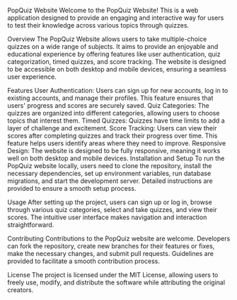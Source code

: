 PopQuiz Website
Welcome to the PopQuiz Website! This is a web application designed to provide an engaging and interactive way for users to test their knowledge across various topics through quizzes.

Overview
The PopQuiz Website allows users to take multiple-choice quizzes on a wide range of subjects. It aims to provide an enjoyable and educational experience by offering features like user authentication, quiz categorization, timed quizzes, and score tracking. The website is designed to be accessible on both desktop and mobile devices, ensuring a seamless user experience.

Features
User Authentication: Users can sign up for new accounts, log in to existing accounts, and manage their profiles. This feature ensures that users' progress and scores are securely saved.
Quiz Categories: The quizzes are organized into different categories, allowing users to choose topics that interest them.
Timed Quizzes: Quizzes have time limits to add a layer of challenge and excitement.
Score Tracking: Users can view their scores after completing quizzes and track their progress over time. This feature helps users identify areas where they need to improve.
Responsive Design: The website is designed to be fully responsive, meaning it works well on both desktop and mobile devices.
Installation and Setup
To run the PopQuiz website locally, users need to clone the repository, install the necessary dependencies, set up environment variables, run database migrations, and start the development server. Detailed instructions are provided to ensure a smooth setup process.

Usage
After setting up the project, users can sign up or log in, browse through various quiz categories, select and take quizzes, and view their scores. The intuitive user interface makes navigation and interaction straightforward.

Contributing
Contributions to the PopQuiz website are welcome. Developers can fork the repository, create new branches for their features or fixes, make the necessary changes, and submit pull requests. Guidelines are provided to facilitate a smooth contribution process.

License
The project is licensed under the MIT License, allowing users to freely use, modify, and distribute the software while attributing the original creators.

